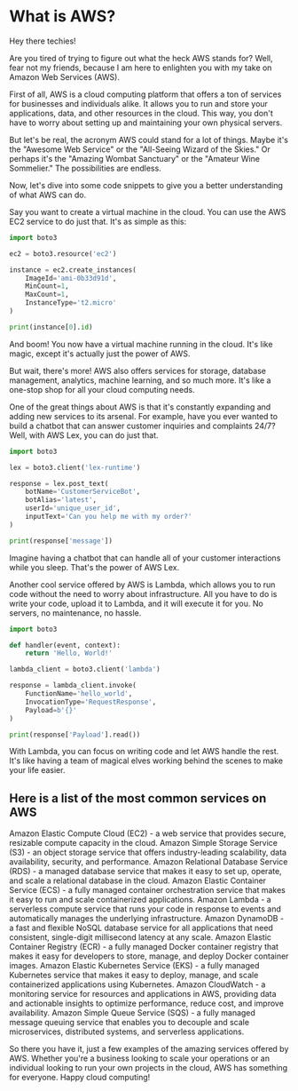 # What is AWS?

Hey there techies!

Are you tired of trying to figure out what the heck AWS stands for? Well, fear not my friends, because I am here to enlighten you with my take on Amazon Web Services (AWS).

First of all, AWS is a cloud computing platform that offers a ton of services for businesses and individuals alike. It allows you to run and store your applications, data, and other resources in the cloud. This way, you don't have to worry about setting up and maintaining your own physical servers.

But let's be real, the acronym AWS could stand for a lot of things. Maybe it's the "Awesome Web Service" or the "All-Seeing Wizard of the Skies." Or perhaps it's the "Amazing Wombat Sanctuary" or the "Amateur Wine Sommelier." The possibilities are endless.

Now, let's dive into some code snippets to give you a better understanding of what AWS can do.

Say you want to create a virtual machine in the cloud. You can use the AWS EC2 service to do just that. It's as simple as this:

```python
import boto3

ec2 = boto3.resource('ec2')

instance = ec2.create_instances(
    ImageId='ami-0b33d91d',
    MinCount=1,
    MaxCount=1,
    InstanceType='t2.micro'
)

print(instance[0].id)
```

And boom! You now have a virtual machine running in the cloud. It's like magic, except it's actually just the power of AWS.

But wait, there's more! AWS also offers services for storage, database management, analytics, machine learning, and so much more. It's like a one-stop shop for all your cloud computing needs.

One of the great things about AWS is that it's constantly expanding and adding new services to its arsenal. For example, have you ever wanted to build a chatbot that can answer customer inquiries and complaints 24/7? Well, with AWS Lex, you can do just that.

```python
import boto3

lex = boto3.client('lex-runtime')

response = lex.post_text(
    botName='CustomerServiceBot',
    botAlias='latest',
    userId='unique_user_id',
    inputText='Can you help me with my order?'
)

print(response['message'])
```

Imagine having a chatbot that can handle all of your customer interactions while you sleep. That's the power of AWS Lex.

Another cool service offered by AWS is Lambda, which allows you to run code without the need to worry about infrastructure. All you have to do is write your code, upload it to Lambda, and it will execute it for you. No servers, no maintenance, no hassle.

```python
import boto3

def handler(event, context):
    return 'Hello, World!'

lambda_client = boto3.client('lambda')

response = lambda_client.invoke(
    FunctionName='hello_world',
    InvocationType='RequestResponse',
    Payload=b'{}'
)

print(response['Payload'].read())
```

With Lambda, you can focus on writing code and let AWS handle the rest. It's like having a team of magical elves working behind the scenes to make your life easier.

## Here is a list of the most common services on AWS
Amazon Elastic Compute Cloud (EC2) - a web service that provides secure, resizable compute capacity in the cloud.
Amazon Simple Storage Service (S3) - an object storage service that offers industry-leading scalability, data availability, security, and performance.
Amazon Relational Database Service (RDS) - a managed database service that makes it easy to set up, operate, and scale a relational database in the cloud.
Amazon Elastic Container Service (ECS) - a fully managed container orchestration service that makes it easy to run and scale containerized applications.
Amazon Lambda - a serverless compute service that runs your code in response to events and automatically manages the underlying infrastructure.
Amazon DynamoDB - a fast and flexible NoSQL database service for all applications that need consistent, single-digit millisecond latency at any scale.
Amazon Elastic Container Registry (ECR) - a fully managed Docker container registry that makes it easy for developers to store, manage, and deploy Docker container images.
Amazon Elastic Kubernetes Service (EKS) - a fully managed Kubernetes service that makes it easy to deploy, manage, and scale containerized applications using Kubernetes.
Amazon CloudWatch - a monitoring service for resources and applications in AWS, providing data and actionable insights to optimize performance, reduce cost, and improve availability.
Amazon Simple Queue Service (SQS) - a fully managed message queuing service that enables you to decouple and scale microservices, distributed systems, and serverless applications.

So there you have it, just a few examples of the amazing services offered by AWS. Whether you're a business looking to scale your operations or an individual looking to run your own projects in the cloud, AWS has something for everyone. Happy cloud computing!

